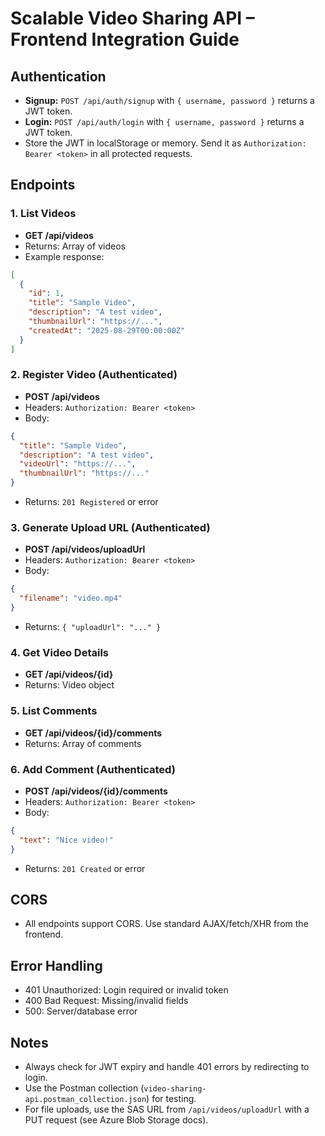# Scalable Video Sharing API – Frontend Integration Guide

## Authentication
- **Signup:** `POST /api/auth/signup` with `{ username, password }` returns a JWT token.
- **Login:** `POST /api/auth/login` with `{ username, password }` returns a JWT token.
- Store the JWT in localStorage or memory. Send it as `Authorization: Bearer <token>` in all protected requests.

## Endpoints

### 1. List Videos
- **GET /api/videos**
- Returns: Array of videos
- Example response:
```json
[
  {
    "id": 1,
    "title": "Sample Video",
    "description": "A test video",
    "thumbnailUrl": "https://...",
    "createdAt": "2025-08-29T00:00:00Z"
  }
]
```

### 2. Register Video (Authenticated)
- **POST /api/videos**
- Headers: `Authorization: Bearer <token>`
- Body:
```json
{
  "title": "Sample Video",
  "description": "A test video",
  "videoUrl": "https://...",
  "thumbnailUrl": "https://..."
}
```
- Returns: `201 Registered` or error

### 3. Generate Upload URL (Authenticated)
- **POST /api/videos/uploadUrl**
- Headers: `Authorization: Bearer <token>`
- Body:
```json
{
  "filename": "video.mp4"
}
```
- Returns: `{ "uploadUrl": "..." }`

### 4. Get Video Details
- **GET /api/videos/{id}**
- Returns: Video object

### 5. List Comments
- **GET /api/videos/{id}/comments**
- Returns: Array of comments

### 6. Add Comment (Authenticated)
- **POST /api/videos/{id}/comments**
- Headers: `Authorization: Bearer <token>`
- Body:
```json
{
  "text": "Nice video!"
}
```
- Returns: `201 Created` or error

## CORS
- All endpoints support CORS. Use standard AJAX/fetch/XHR from the frontend.

## Error Handling
- 401 Unauthorized: Login required or invalid token
- 400 Bad Request: Missing/invalid fields
- 500: Server/database error

## Notes
- Always check for JWT expiry and handle 401 errors by redirecting to login.
- Use the Postman collection (`video-sharing-api.postman_collection.json`) for testing.
- For file uploads, use the SAS URL from `/api/videos/uploadUrl` with a PUT request (see Azure Blob Storage docs).

